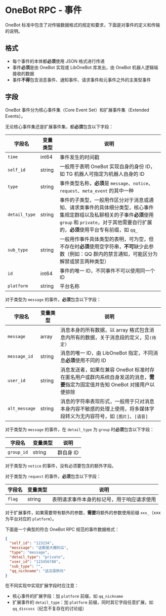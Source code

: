# OneBot RPC - 事件

OneBot 标准中包含了对传输数据格式的规定和要求，下面是对事件的定义和传输的说明。

## 格式

- 每个事件的本体都**必须**使用 JSON 格式进行传递
- 事件**必须**是由 OneBot 实现或 LibOneBot 库发出，由 OneBot 机器人逻辑端接收的数据
- 事件**不得**包含消息事件、通知事件、请求事件和元事件之外的主类型事件

## 字段

OneBot 事件分为核心事件集（Core Event Set）和扩展事件集（Extended Events）。

无论核心事件集还是扩展事件集，都**必须**包含以下字段：

字段名 | 变量类型 | 说明
--- | --- | ---
`time` | int64 | 事件发生的时间戳
`self_id` | string | 一般用于表明 OneBot 实现自身的身份 ID，如 TG 机器人可指定为机器人自身的 ID
`type` | string | 事件类型名称，**必须**是 `message`、`notice`、`request`、`meta_event` 的其中一种
`detail_type` | string | 事件的子类型，一般用作区分对于消息或通知、请求类事件的具体细分类型，核心事件集规定群组以及私聊相关的子事件**必须**使用 `group` 和 `private`，对于其他需要自行扩展的，**必须**使用平台专有前缀，如 `qq_`
`sub_type` | string | 一般用作事件具体类型的表明，可为空，但不存在时**必须**使用空字符串，**不可**缺少此参数（例如：QQ 群内的禁言通知，可能区分为解禁或禁言两种类型）
`id` | int64 | 事件的唯一 ID，不同事件不可以使用同一个 ID
`platform` | string | 平台名称


对于类型为 `message` 的事件，**必须**包含以下字段：

字段名 | 变量类型 | 说明
--- | --- | ---
`message` | array | 消息本身的所有数据，以 array 格式包含消息内所有的数据，关于消息段的定义，见`(待定)`
`message_id` | string | 消息的唯一 ID，由 LibOneBot 指定，不同消息**必须**使用不同的 ID
`user_id` | string | 消息发送者，如果在兼容 OneBot 标准时存在匿名用户或群内系统自身发送的消息，**需要**指定为固定值并告知 OneBot 对接用户以便排除
`alt_message` | string | 消息的字符串表现形式，一般用于只对消息本身内容不敏感的处理上使用，将多媒体字段转义为无内容符号，如 `[图片]`、`[语音]`

对于类型为 `message` 的事件，在 `detail_type` 为 `group` 时**必须**包含以下字段：

字段名 | 变量类型 | 说明
--- | --- | ---
`group_id` | string | 群自身 ID

对于类型为 `notice` 的事件，没有必须要包含的额外字段。

对于类型为 `request` 的事件，**必须**包含以下字段：

字段名 | 变量类型 | 说明
--- | --- | ---
`flag` | string | 表明请求事件本身的标记号，用于响应请求使用

对于扩展事件，如果需要带有额外的参数，**需要**将额外的参数使用前缀 `xxx_`（xxx 为平台对应的 `platform`）。

下面是一个典型的符合 OneBot RPC 规范的事件数据格式：
```json
{
  "self_id": "123234",
  "messsage": "这都是大棚的瓜",
  "type": "message",
  "detail_type": "private",
  "user_id": "123456788",
  "sub_type": "",
  "qq_nickname": "这瓜保熟吗"
}
```

在不同实现中实现扩展字段时应注意：

- 核心事件的扩展字段：加 `platform` 前缀，如 `qq_nickname`
- 扩展事件的 `detail_type`：加 `platform` 前缀，同时其它字段任意扩展，如 `qq_discuss`（纪念不复存在的讨论组）
